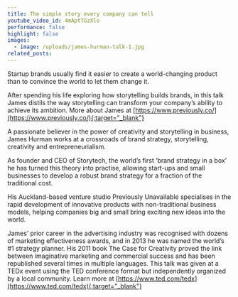 ```yaml
---
title: The simple story every company can tell
youtube_video_id: 4mAptTGzXlo
performance: false
highlight: false
images:
  - image: /uploads/james-hurman-talk-1.jpg
related_posts:
---
```


Startup brands usually find it easier to create a world-changing product than to convince the world to let them change it.

After spending his life exploring how storytelling builds brands, in this talk James distils the way storytelling can transform your company’s ability to achieve its ambition. More about James at [https://www.previously.co/](https://www.previously.co/){:target="_blank"}

A passionate believer in the power of creativity and storytelling in business, James Hurman works at a crossroads of brand strategy, storytelling, creativity and entrepreneurialism.

As founder and CEO of Storytech, the world’s first ‘brand strategy in a box’ he has turned this theory into practise, allowing start-ups and small businesses to develop a robust brand strategy for a fraction of the traditional cost.

His Auckland-based venture studio Previously Unavailable specialises in the rapid development of innovative products with non-traditional business models, helping companies big and small bring exciting new ideas into the world.

James’ prior career in the advertising industry was recognised with dozens of marketing effectiveness awards, and in 2013 he was named the world’s \#1 strategy planner. His 2011 book The Case for Creativity proved the link between imaginative marketing and commercial success and has been republished several times in multiple languages. This talk was given at a TEDx event using the TED conference format but independently organized by a local community. Learn more at [https://www.ted.com/tedx](https://www.ted.com/tedx){:target="_blank"}